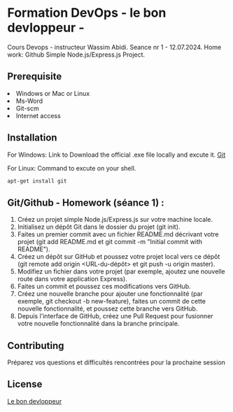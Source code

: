 # Formation DevOps - le bon devloppeur -

Cours Devops - instructeur Wassim Abidi.
Seance nr 1 - 12.07.2024.
Home work: Github Simple Node.js/Express.js Project.

## Prerequisite 
<li><a>Windows or Mac or Linux </a></li>
<li><a>Ms-Word</a></li>
<li><a>Git-scm</a></li>
<li><a>Internet access</a></li>

## Installation

For Windows:
Link to Download the official .exe file locally and excute it.
[Git](https://github.com/git-for-windows/git/releases/download/v2.45.2.windows.1/Git-2.45.2-64-bit.exe)

For Linux:
Command to excute on your shell.

```bash
apt-get install git
```

## Git/Github - Homework (séance 1) :

1. Créez un projet simple Node.js/Express.js sur votre machine locale.
2. Initialisez un dépôt Git dans le dossier du projet (git init).
3. Faites un premier commit avec un fichier README.md décrivant votre projet (git add README.md et git commit -m "Initial commit with README").
4. Créez un dépôt sur GitHub et poussez votre projet local vers ce dépôt (git remote add origin <URL-du-dépôt> et git push -u origin master).
5. Modifiez un fichier dans votre projet (par exemple, ajoutez une nouvelle route dans votre application Express).
6. Faites un commit et poussez ces modifications vers GitHub.
7. Créez une nouvelle branche pour ajouter une fonctionnalité (par exemple, git checkout -b new-feature), faites un commit de cette nouvelle fonctionnalité, et poussez cette branche vers GitHub.
8. Depuis l'interface de GitHub, créez une Pull Request pour fusionner votre nouvelle fonctionnalité dans la branche principale.

## Contributing

Préparez vos questions et difficultés rencontrées pour la prochaine session

## License

[Le bon devloppeur](https://choosealicense.com/licenses/mit/)